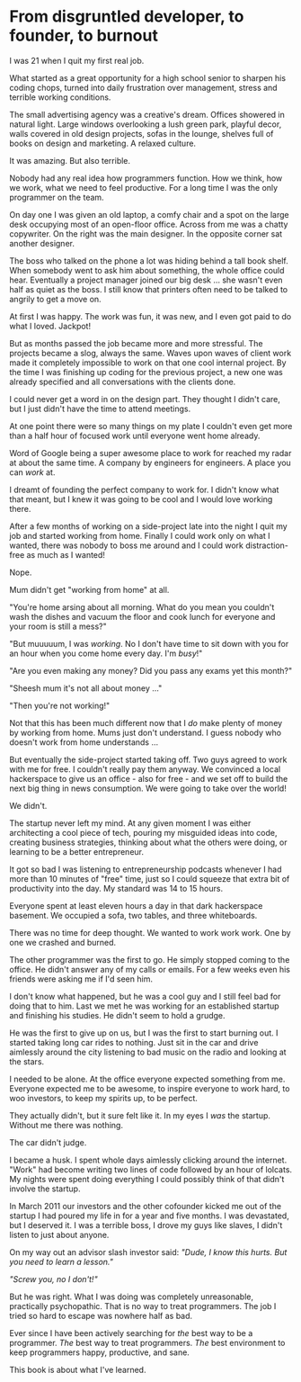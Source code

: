 # From disgruntled developer, to founder, to burnout

I was 21 when I quit my first real job.

What started as a great opportunity for a high school senior to sharpen his coding chops, turned into daily frustration over management, stress and terrible working conditions.

The small advertising agency was a creative's dream. Offices showered in natural light. Large windows overlooking a lush green park, playful decor, walls covered in old design projects, sofas in the lounge, shelves full of books on design and marketing. A relaxed culture.

It was amazing. But also terrible.

Nobody had any real idea how programmers function. How we think, how we work, what we need to feel productive. For a long time I was the only programmer on the team.

On day one I was given an old laptop, a comfy chair and a spot on the large desk occupying most of an open-floor office. Across from me was a chatty copywriter. On the right was the main designer. In the opposite corner sat another designer.

The boss who talked on the phone a lot was hiding behind a tall book shelf. When somebody went to ask him about something, the whole office could hear. Eventually a project manager joined our big desk … she wasn't even half as quiet as the boss. I still know that printers often need to be talked to angrily to get a move on.

At first I was happy. The work was fun, it was new, and I even got paid to do what I loved. Jackpot!

But as months passed the job became more and more stressful. The projects became a slog, always the same. Waves upon waves of client work made it completely impossible to work on that one cool internal project. By the time I was finishing up coding for the previous project, a new one was already specified and all conversations with the clients done.

I could never get a word in on the design part. They thought I didn't care, but I just didn't have the time to attend meetings.

At one point there were so many things on my plate I couldn't even get more than a half hour of focused work until everyone went home already.

Word of Google being a super awesome place to work for reached my radar at about the same time. A company by engineers for engineers. A place you can _work_ at.

I dreamt of founding the perfect company to work for. I didn't know what that meant, but I knew it was going to be cool and I would love working there.

After a few months of working on a side-project late into the night I quit my job and started working from home. Finally I could work only on what I wanted, there was nobody to boss me around and I could work distraction-free as much as I wanted!

Nope.

Mum didn't get "working from home" at all.

"You're home arsing about all morning. What do you mean you couldn't wash the dishes and vacuum the floor and cook lunch for everyone and your room is still a mess?"

"But muuuuum, I was *working*. No I don't have time to sit down with you for an hour when you come home every day. I'm *busy*!"

"Are you even making any money? Did you pass any exams yet this month?"

"Sheesh mum it's not all about money …"

"Then you're not working!"

Not that this has been much different now that I *do* make plenty of money by working from home. Mums just don't understand. I guess nobody who doesn't work from home understands …

But eventually the side-project started taking off. Two guys agreed to work with me for free. I couldn't really pay them anyway. We convinced a local hackerspace to give us an office - also for free - and we set off to build the next big thing in news consumption. We were going to take over the world!

We didn't.

The startup never left my mind. At any given moment I was either architecting a cool piece of tech, pouring my misguided ideas into code, creating business strategies, thinking about what the others were doing, or learning to be a better entrepreneur.

It got so bad I was listening to entrepreneurship podcasts whenever I had more than 10 minutes of "free" time, just so I could squeeze that extra bit of productivity into the day. My standard was 14 to 15 hours. 

Everyone spent at least eleven hours a day in that dark hackerspace basement. We occupied a sofa, two tables, and three whiteboards. 

There was no time for deep thought. We wanted to work work work. One by one we crashed and burned.

The other programmer was the first to go. He simply stopped coming to the office. He didn't answer any of my calls or emails. For a few weeks even his friends were asking me if I'd seen him.

I don't know what happened, but he was a cool guy and I still feel bad for doing that to him. Last we met he was working for an established startup and finishing his studies. He didn't seem to hold a grudge.

He was the first to give up on us, but I was the first to start burning out. I started taking long car rides to nothing. Just sit in the car and drive aimlessly around the city listening to bad music on the radio and looking at the stars.

I needed to be alone. At the office everyone expected something from me. Everyone expected me to be awesome, to inspire everyone to work hard, to woo investors, to keep my spirits up, to be perfect.

They actually didn't, but it sure felt like it. In my eyes I _was_ the startup. Without me there was nothing.

The car didn't judge.

I became a husk. I spent whole days aimlessly clicking around the internet. "Work" had become writing two lines of code followed by an hour of lolcats. My nights were spent doing everything I could possibly think of that didn't involve the startup.

In March 2011 our investors and the other cofounder kicked me out of the startup I had poured my life in for a year and five months. I was devastated, but I deserved it. I was a terrible boss, I drove my guys like slaves, I didn't listen to just about anyone.

On my way out an advisor slash investor said: _"Dude, I know this hurts. But you need to learn a lesson."_

_"Screw you, no I don't!"_

But he was right. What I was doing was completely unreasonable, practically psychopathic. That is no way to treat programmers. The job I tried so hard to escape was nowhere half as bad.

Ever since I have been actively searching for _the_ best way to be a  programmer. _The_ best way to treat programmers. _The_ best environment to keep programmers happy, productive, and sane.

This book is about what I've learned.